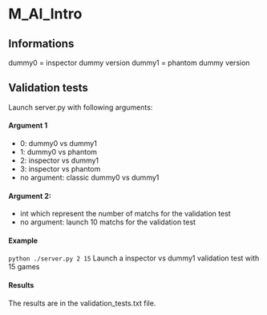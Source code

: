 # M_AI_Intro

## Informations

dummy0 = inspector dummy version
dummy1 = phantom dummy version

## Validation tests
Launch server.py with following arguments:<br>
#### Argument 1
- 0: dummy0 vs dummy1
- 1: dummy0 vs phantom
- 2: inspector vs dummy1
- 3: inspector vs phantom
- no argument: classic dummy0 vs dummy1
#### Argument 2:
- int which represent the number of matchs for the validation test
- no argument: launch 10 matchs for the validation test
#### Example
`python ./server.py 2 15` Launch a inspector vs dummy1 validation test with 15 games<br>
#### Results
The results are in the validation_tests.txt file.
